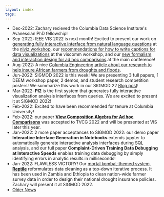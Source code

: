 ```yaml
---
layout: index
tags: 
---
```



* Dec-2022: Zachary recieved the Columbia Data Science Institute's Avanessian PhD fellowship!
* Sep-2022: IEEE VIS 2022 is next month!  Excited to present our work on [generating fully interactive interface from natural language questions](https://arxiv.org/abs/2209.08834) at the [nlviz workshop](https://nlvizworkshop2022.com/), our [recommendations for how to write captions for data visualizations](https://arxiv.org/abs/2205.01263) at the viscomm workshop, and our [new formalism and interaction design for ad hoc comparisons](https://viewcompositionalgebra.github.io) at the main conference!
* Aug-2022: A nice [Columbia Engineering article about our research to help insure African farmers from droughts and floods](https://www.engineering.columbia.edu/news/using-tech-help-african-farmers-collect-payouts).
* Jun-2022: SIGMOD 2022 is this week!  We are presenting 3 full papers, 1 DEEM workshop paper, 2 demos, and student research competition posters!  We summarize this work in our SIGMOD 22 [Blog post](https://medium.com/@ew2493/wublab-sigmod-2022-8977d14a4d56)!
* Mar-2022: **PI2** is the first system that generates fully interactive visualization analysis interfaces from queries.   We are excited to present it at SIGMOD 2022!
* Feb-2022: Excited to have been recommended for tenure at Columbia University!
* Feb-2022: our paper **[View Composition Algebra for Ad hoc Comparisons](https://arxiv.org/abs/2202.07836)**  was accepted to TVCG 2022 and will be presented at VIS later this year.
* Jan-2022: 2 more paper acceptances to SIGMOD 2022: our demo paper **Interactive Interface Generation in Notebooks** extends jupyter to automatically generate interactive analysis interfaces during SQL analysis, and our full paper **Complaint-Driven Training Data Debugging at Interactive Speeds** enables training data debugging by simply identifying errors in analytic results in milliseconds!
* Jan-2022: FLAWLESS VICTORY!  Our [mortal kombat-themed system](./ninjas.html), **[Reptile](https://www.dropbox.com/s/g80rj9y4znhfhjt/reptile-sigmod22-camera.pdf?dl=0)** reformulates data cleaning as a top-down iterative process.  It has been used in Zambia and Ethiopia to clean nation-wide farmer survey data in order to design their national drought insurance policies. Zachary will present it at SIGMOD 2022.
* [Older News](./oldnews.html)
